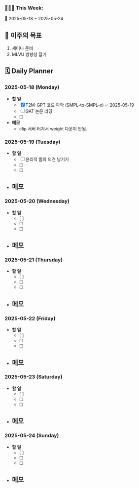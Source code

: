### 🙆🏻‍♂️ This Week:
🌸 2025-05-18 ~ 2025-05-24
 
## 🌟 이주의 목표
1. 세미나 준비
2. MLVU 방향성 잡기 

## 🗓️ Daily Planner
### 2025-05-18 (Monday)
- **할 일**
  - [x] T2M-GPT 코드 파악 (SMPL-to-SMPL-x) ✅ 2025-05-19
  - [ ] GAT 논문 리딩
  - [ ] 
- **메모**
  - clip 서버 터져서 weight 다운이 안됨. 

### 2025-05-19 (Tuesday)
- **할 일**
  - [ ] 윤리적 함의 의견 남기기
  - [ ] 
  - [ ] 
- **메모**
  - 

### 2025-05-20 (Wednesday)
- **할 일**
  - [ ] 
  - [ ] 
  - [ ] 
- **메모**
  - 

### 2025-05-21 (Thursday)
- **할 일**
  - [ ] 
  - [ ] 
  - [ ] 
- **메모**
  - 

### 2025-05-22 (Friday)
- **할 일**
  - [ ] 
  - [ ] 
  - [ ] 
- **메모**
  - 

### 2025-05-23 (Saturday)
- **할 일**
  - [ ] 
  - [ ] 
  - [ ] 
- **메모**
  - 

### 2025-05-24 (Sunday)
- **할 일**
  - [ ] 
  - [ ] 
  - [ ] 
- **메모**
  - 
